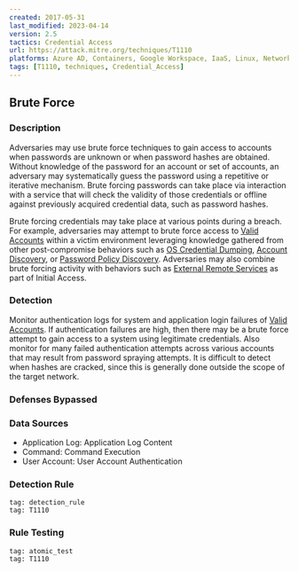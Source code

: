 ```yaml
---
created: 2017-05-31
last_modified: 2023-04-14
version: 2.5
tactics: Credential Access
url: https://attack.mitre.org/techniques/T1110
platforms: Azure AD, Containers, Google Workspace, IaaS, Linux, Network, Office 365, SaaS, Windows, macOS
tags: [T1110, techniques, Credential_Access]
---
```


## Brute Force

### Description

Adversaries may use brute force techniques to gain access to accounts when passwords are unknown or when password hashes are obtained. Without knowledge of the password for an account or set of accounts, an adversary may systematically guess the password using a repetitive or iterative mechanism. Brute forcing passwords can take place via interaction with a service that will check the validity of those credentials or offline against previously acquired credential data, such as password hashes.

Brute forcing credentials may take place at various points during a breach. For example, adversaries may attempt to brute force access to [Valid Accounts](https://attack.mitre.org/techniques/T1078) within a victim environment leveraging knowledge gathered from other post-compromise behaviors such as [OS Credential Dumping](https://attack.mitre.org/techniques/T1003), [Account Discovery](https://attack.mitre.org/techniques/T1087), or [Password Policy Discovery](https://attack.mitre.org/techniques/T1201). Adversaries may also combine brute forcing activity with behaviors such as [External Remote Services](https://attack.mitre.org/techniques/T1133) as part of Initial Access.

### Detection

Monitor authentication logs for system and application login failures of [Valid Accounts](https://attack.mitre.org/techniques/T1078). If authentication failures are high, then there may be a brute force attempt to gain access to a system using legitimate credentials. Also monitor for many failed authentication attempts across various accounts that may result from password spraying attempts. It is difficult to detect when hashes are cracked, since this is generally done outside the scope of the target network.

### Defenses Bypassed



### Data Sources

  - Application Log: Application Log Content
  -  Command: Command Execution
  -  User Account: User Account Authentication
### Detection Rule

```query
tag: detection_rule
tag: T1110
```

### Rule Testing

```query
tag: atomic_test
tag: T1110
```
